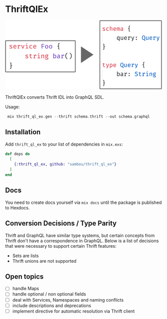 # ThriftQlEx

![Thrift to GraphQL](images/thrift_to_gql.png)

ThriftQlEx converts Thrift IDL into GraphQL SDL.

Usage:

```Elixir
 mix thrift_ql_ex.gen --thrift schema.thrift --out schema.graphql
```

## Installation

Add `thrift_ql_ex` to your list of dependencies in `mix.exs`:

```elixir
def deps do
  [
    {:thrift_ql_ex, github: "sambou/thrift_ql_ex"}
  ]
end
```

## Docs

You need to create docs yourself via `mix docs` until the package is published to Hexdocs.

## Conversion Decisions / Type Parity

Thrift and GraphQL have similar type systems, but certain concepts from Thrift don't have a correspondence in GraphQL. Below is a list of decisions that were necessary to support certain Thrift features:

- Sets are lists
- Thrift unions are not supported

## Open topics

- [ ] handle Maps
- [ ] handle optional / non optional fields
- [ ] deal with Services, Namespaces and naming conflicts
- [ ] include descriptions and deprecations
- [ ] implement directive for automatic resolution via Thrift client
